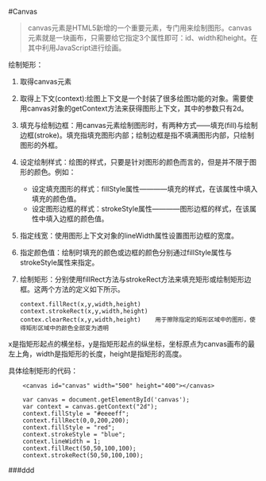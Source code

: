 #Canvas

>canvas元素是HTML5新增的一个重要元素，专门用来绘制图形。canvas元素就是一块画布，只需要给它指定3个属性即可：id、width和height。在其中利用JavaScript进行绘画。

绘制矩形：

1.  取得canvas元素

2.  取得上下文(context):绘图上下文是一个封装了很多绘图功能的对象。需要使用canvas对象的getContext方法来获得图形上下文，其中的参数只有2d。

3.  填充与绘制边框：用canvas元素绘制图形时，有两种方式——填充(fill)与绘制边框(stroke)。填充指填充图形内部；绘制边框是指不填满图形内部，只绘制图形的外框。

4.  设定绘制样式：绘图的样式，只要是针对图形的颜色而言的，但是并不限于图形的颜色。例如：

    * 设定填充图形的样式：fillStyle属性————填充的样式，在该属性中填入填充的颜色值。
    * 设定图形边框的样式：strokeStyle属性————图形边框的样式，在该属性中填入边框的颜色值。

5.  指定线宽：使用图形上下文对象的lineWidth属性设置图形边框的宽度。

6.  指定颜色值：绘制时填充的颜色或边框的颜色分别通过fillStyle属性与strokeStyle属性来指定。

7.  绘制矩形：分别使用fillRect方法与strokeRect方法来填充矩形或绘制矩形边框。这两个方法的定义如下所示。

        context.fillRect(x,y,width,height)
        context.strokeRect(x,y,width,height)
        contex.clearRect(x,y,width,height)    用于擦除指定的矩形区域中的图形，使得矩形区域中的颜色全部变为透明

  x是指矩形起点的横坐标，y是指矩形起点的纵坐标，坐标原点为canvas画布的最左上角，width是指矩形的长度，height是指矩形的高度。
  
具体绘制矩形的代码：
        
        <canvas id="canvas" width="500" height="400"></canvas>
        
        var canvas = document.getElementById('canvas');
	    var context = canvas.getContext("2d");
	    context.fillStyle = "#eeeeff";
	    context.fillRect(0,0,200,200);
    	context.fillStyle = "red";
    	context.strokeStyle = "blue";
    	context.lineWidth = 1;
    	context.fillRect(50,50,100,100);
    	context.strokeRect(50,50,100,100);



###ddd